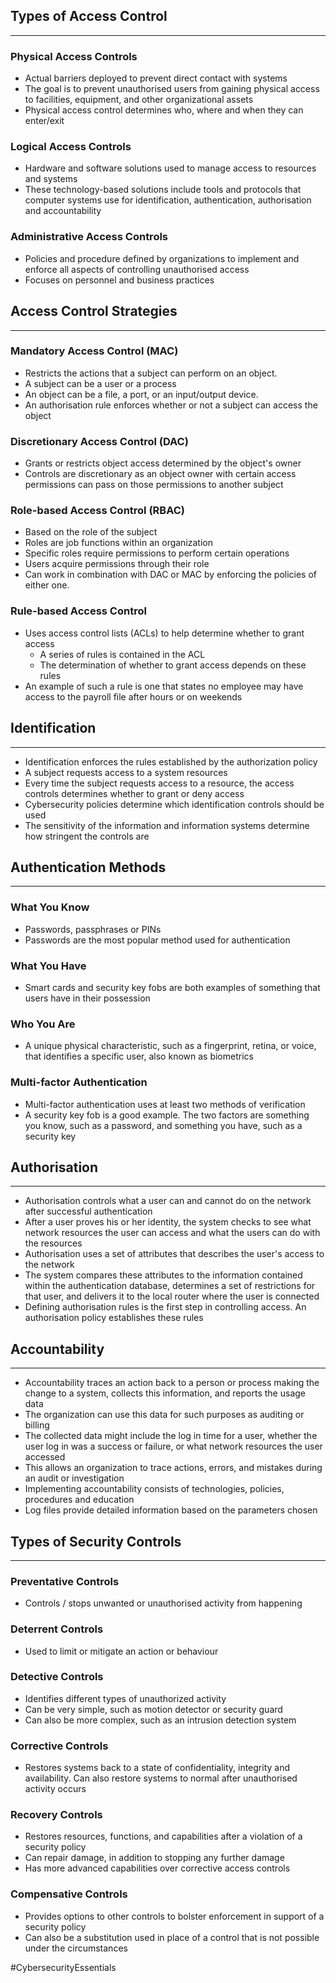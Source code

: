## Types of Access Control
---
### Physical Access Controls
- Actual barriers deployed to prevent direct contact with systems
- The goal is to prevent unauthorised users from gaining physical access to facilities, equipment, and other organizational assets
- Physical access control determines who, where and when they can enter/exit

### Logical Access Controls
- Hardware and software solutions used to manage access to resources and systems
- These technology-based solutions include tools and protocols that computer systems use for identification, authentication, authorisation and accountability

### Administrative Access Controls
- Policies and procedure defined by organizations to implement and enforce all aspects of controlling unauthorised access
- Focuses on personnel and business practices

## Access Control Strategies
---
### Mandatory Access Control (MAC)
- Restricts the actions that a subject can perform on an object.
- A subject can be a user or a process
- An object can be a file, a port, or an input/output device.
- An authorisation rule enforces whether or not a subject can access the object

### Discretionary Access Control (DAC)
- Grants or restricts object access determined by the object's owner
- Controls are discretionary as an object owner with certain access permissions can pass on those permissions to another subject

### Role-based Access Control (RBAC)
- Based on the role of the subject
- Roles are job functions within an organization
- Specific roles require permissions to perform certain operations
- Users acquire permissions through their role
- Can work in combination with DAC or MAC by enforcing the policies of either one.

### Rule-based Access Control
- Uses access control lists (ACLs) to help determine whether to grant access
	- A series of rules is contained in the ACL
	- The determination of whether to grant access depends on these rules
- An example of such a rule is one that states no employee may have access to the payroll file after hours or on weekends

## Identification
---
- Identification enforces the rules established by the authorization policy
- A subject requests access to a system resources
- Every time the subject requests access to a resource, the access controls determines whether to grant or deny access
- Cybersecurity policies determine which identification controls should be used
- The sensitivity of the information and information systems determine how stringent the controls are

## Authentication Methods
---
### What You Know
- Passwords, passphrases or PINs
- Passwords are the most popular method used for authentication

### What You Have
- Smart cards and security key fobs are both examples of something that users have in their possession

### Who You Are
- A unique physical characteristic, such as a fingerprint, retina, or voice, that identifies a specific user, also known as biometrics

### Multi-factor Authentication
- Multi-factor authentication uses at least two methods of verification
- A security key fob is a good example. The two factors are something you know, such as a password, and something you have, such as a security key

## Authorisation
---
- Authorisation controls what a user can and cannot do on the network after successful authentication
- After a user proves his or her identity, the system checks to see what network resources the user can access and what the users can do with the resources
- Authorisation uses a set of attributes that describes the user's access to the network
- The system compares these attributes to the information contained within the authentication database, determines a set of restrictions for that user, and delivers it to the local router where the user is connected
- Defining authorisation rules is the first step in controlling access. An authorisation policy establishes these rules

## Accountability
---
- Accountability traces an action back to a person or process making the change to a system, collects this information, and reports the usage data
- The organization can use this data for such purposes as auditing or billing
- The collected data might include the log in time for a user, whether the user log in was a success or failure, or what network resources the user accessed
- This allows an organization to trace actions, errors, and mistakes during an audit or investigation
- Implementing accountability consists of technologies, policies, procedures and education
- Log files provide detailed information based on the parameters chosen

## Types of Security Controls
---
### Preventative Controls
- Controls / stops unwanted or unauthorised activity from happening

### Deterrent Controls
- Used to limit or mitigate an action or behaviour

### Detective Controls
- Identifies different types of unauthorized activity
- Can be very simple, such as motion detector or security guard
- Can also be more complex, such as an intrusion detection system

### Corrective Controls
- Restores systems back to a state of confidentiality, integrity and availability. Can also restore systems to normal after unauthorised activity occurs

### Recovery Controls
- Restores resources, functions, and capabilities after a violation of a security policy
- Can repair damage, in addition to stopping any further damage
- Has more advanced capabilities over corrective access controls

### Compensative Controls
- Provides options to other controls to bolster enforcement in support of a security policy
- Can also be a substitution used in place of a control that is not possible under the circumstances

#CybersecurityEssentials 